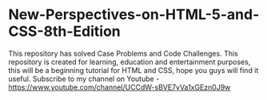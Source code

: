 # New-Perspectives-on-HTML-5-and-CSS-8th-Edition
This repository has solved Case Problems and Code Challenges. This repository is created for learning, education and entertainment purposes, this will be a  beginning tutorial for HTML and CSS, hope you guys will find it useful. Subscribe to my channel on Youtube - https://www.youtube.com/channel/UCCdW-sBVE7yVa1xGEzn0J9w
